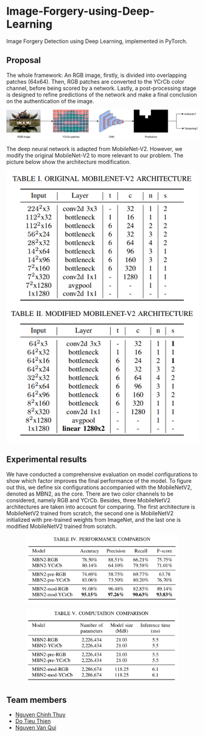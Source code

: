 # Image-Forgery-using-Deep-Learning
Image Forgery Detection using Deep Learning, implemented in PyTorch.


## Proposal
The whole framework: An RGB image, firstly, is divided into overlapping patches (64x64). Then, RGB patches are converted to the YCrCb color channel, before being scored by a network. Lastly, a post-processing stage is designed to refine predictions of the network and make a final conclusion on the authentication of the image.

<p align="center">
  <img src="https://github.com/AntiAegis/Image-Forgery-using-Deep-Learning/blob/master/pic/framework.png" width="800" alt="accessibility text">
</p>

The deep neural network is adapted from MobileNet-V2. However, we modify the original MobileNet-V2 to more relevant to our problem. The picture below show the architecture modification.

<p align="center">
  <img src="https://github.com/AntiAegis/Image-Forgery-using-Deep-Learning/blob/master/pic/modification.png" width="600" alt="accessibility text">
</p>


## Experimental results
We have conducted a comprehensive evaluation on model configurations to show which factor improves the final
performance of the model. To figure out this, we define six configurations accompanied with the MobileNetV2, denoted
as MBN2, as the core. There are two color channels to be considered, namely RGB and YCrCb. Besides, three MobileNetV2 architectures are taken into account for comparing. The first architecture is MobileNetV2 trained from scratch, the second one is MobileNetV2 initialized with pre-trained weights from ImageNet, and the last one is modified MobileNetV2 trained from scratch.

<p align="center">
  <img src="https://github.com/AntiAegis/Image-Forgery-using-Deep-Learning/blob/master/pic/performance.png" width="400" alt="accessibility text">
</p>

<p align="center">
  <img src="https://github.com/AntiAegis/Image-Forgery-using-Deep-Learning/blob/master/pic/computation.png" width="400" alt="accessibility text">
</p>


## Team members
* [Nguyen Chinh Thuy](https://github.com/AntiAegis)
* [Do Tieu Thien](https://github.com/dotieuthien)
* [Nguyen Van Qui](https://github.com/nvqui97)
